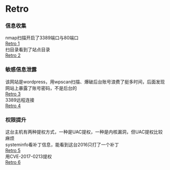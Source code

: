 # Retro

### 信息收集
nmap扫描开启了3389端口与80端口<br>
[Retro 1](./iamges/Retro1.png)<br>
扫目录看到了站点目录<br>
[Retro 2](./iamges/Retro2.png)

### 敏感信息泄露
该网站是wordpress，用wpscan扫描、爆破后台账号浪费了挺多时间，后面发现网站上暴露了账号密码，不是后台的<br>
[Retro 3](./iamges/Retro3.png)<br>
3389远程连接<br>
[Retro 4](./iamges/Retro4.png)

### 权限提升
这台主机有两种提权方式，一种是UAC提权，一种是内核漏洞，但UAC提权比较麻烦<br>
systeminfo看补丁信息，能看到这台2016只打了一个补丁<br>
[Retro 5](./iamges/Retro5.png)<br>
用CVE-2017-0213提权<br>
[Retro 6](./iamges/Retro6.png)